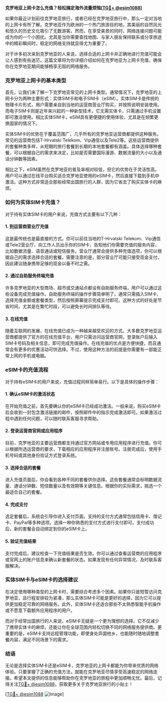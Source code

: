**克罗地亚上网卡怎么充值？轻松搞定海外流量烦恼[[TG💪+ @esim1088](https://t.me/s/esim1088)]**

如果你最近计划前往克罗地亚旅行，或者已经在克罗地亚旅行中，那么一定对当地的上网卡有所了解。克罗地亚作为欧洲的一个热门旅游目的地，其美丽的自然风光和悠久的历史文化吸引了无数游客。然而，在享受美景的同时，网络连接问题可能成为你的一个小困扰。尤其是当你需要查找地图、与家人朋友保持联系或分享旅途中的精彩瞬间时，稳定的网络支持就显得尤为重要了。

对于许多初次来到克罗地亚的人来说，选择合适的上网卡并正确地进行充值可能会让人感到有些迷茫。这篇文章将为你详细介绍如何在克罗地亚为上网卡充值，确保你在克罗地亚期间能够畅享无阻的网络服务。

### 克罗地亚上网卡的基本类型

首先，让我们来了解一下克罗地亚常见的上网卡类型。通常情况下，克罗地亚的上网卡分为两种主要形式：实体SIM卡和电子SIM卡（eSIM）。实体SIM卡是传统的物理卡片形式，用户需要亲自到当地的运营商营业厅购买，并按照说明安装使用。而电子SIM卡则是近年来兴起的一种新型技术，它无需实体卡，只需通过手机设置即可激活使用。相比实体SIM卡，eSIM具有更便捷的使用体验，尤其是在频繁更换国家的情况下。

实体SIM卡的优势在于覆盖范围广，几乎所有的克罗地亚运营商都提供这种服务。常见的运营商包括T-Hrvatski Telekom、Vip通信以及Tele2等。这些运营商提供的套餐种类多样，从短期的旅行套餐到长期的本地套餐都有涵盖。具体选择哪种套餐，可以根据自己的需求来决定，比如是否需要国际漫游、数据流量的大小以及通话分钟数等因素。

相比之下，eSIM虽然在克罗地亚的普及率相对较低，但它的优势在于灵活性高。用户可以通过在线平台购买适合克罗地亚使用的eSIM卡，然后直接下载到手机中激活。这种方式非常适合那些经常出国旅行的人群，因为它省去了购买实体卡的麻烦。

### 如何为实体SIM卡充值？

对于持有实体SIM卡的用户来说，充值方式主要有以下几种：

#### 1. 到运营商营业厅充值
这是最传统也是最直接的方式。你可以前往当地的T-Hrvatski Telekom、Vip通信或Tele2营业厅，向工作人员出示你的SIM卡，告知他们你需要充值的服务内容，比如数据流量、语音通话或短信服务。营业厅通常会提供多种充值选项，你可以根据自己的需求选择合适的套餐。需要注意的是，部分营业厅可能只接受现金支付，因此建议随身携带足够的现金以备不时之需。

#### 2. 通过自助服务终端充值
许多克罗地亚的大型商场、超市或交通站点都设有自助服务终端，用户可以通过这些设备完成充值操作。自助服务终端的操作步骤简单明了，通常只需插入SIM卡、选择充值金额或套餐类型，然后按照屏幕提示完成支付即可。这种方式的好处是节省时间，尤其是在繁忙时段，可以避免长时间排队等待。

#### 3. 在线充值
随着互联网的发展，在线充值已成为一种越来越受欢迎的方式。大多数克罗地亚运营商都提供了官方的在线充值平台，用户只需访问运营商官网，登录账户后输入SIM卡号码及相关信息，即可完成充值操作。在线充值的优点是方便快捷，而且通常会有更多的优惠活动可供选择。不过，使用这种方法的前提是你需要有一部能正常上网的手机或电脑。

### eSIM卡的充值流程

对于持有eSIM卡的用户来说，充值过程同样简单易行。以下是具体的操作步骤：

#### 1. 确认eSIM卡的激活状态
在开始充值之前，首先要确认你的eSIM卡已经成功激活。一般来说，购买eSIM卡后会收到一封包含激活链接的邮件，按照邮件中的指示完成激活即可。如果激活过程中遇到任何问题，可以随时联系客服寻求帮助。

#### 2. 登录运营商官网或应用程序
目前，克罗地亚的主要运营商都支持通过官方网站或专用应用程序进行充值。你可以根据所选运营商的要求，下载相应的应用程序并注册账号。注册完成后，使用手机号码或其他身份验证方式登录系统。

#### 3. 选择合适的套餐
进入充值页面后，你会看到各种不同的套餐供你选择。这些套餐通常会标明数据流量、通话分钟数、短信数量以及有效期等关键信息。根据你的实际需求，挑选一个最适合自己的套餐。

#### 4. 完成支付
选定套餐后，系统会引导你进入支付页面。支持的支付方式通常包括信用卡、借记卡、PayPal等多种选项。选择一种你熟悉的支付方式进行支付即可。支付成功后，新的套餐会自动绑定到你的eSIM卡上。

#### 5. 验证充值结果
支付完成后，建议检查一下充值结果是否生效。你可以通过查看运营商的应用程序或官网上的账户信息来确认新套餐的状态。如果发现有任何异常情况，及时联系客服解决。

### 实体SIM卡与eSIM卡的选择建议

在决定使用哪种类型的上网卡时，需要综合考虑多个因素。如果你只是短暂访问克罗地亚，且行程安排较为紧凑，那么实体SIM卡可能是更好的选择，因为它可以提供更加稳定可靠的网络服务。此外，实体SIM卡还适合那些不太熟悉智能手机操作或不愿意下载额外应用程序的用户。

而对于经常出国旅行的人来说，eSIM卡无疑是一个更为理想的选择。它不仅减少了携带实体卡的麻烦，还能让你在全球范围内轻松切换不同的网络服务提供商。更重要的是，eSIM卡支持远程管理功能，即使身处异国他乡，也能随时随地调整套餐内容，满足不同场景下的需求。

### 结语

无论是选择实体SIM卡还是eSIM卡，克罗地亚的上网卡都能为你带来优质的网络体验。只要掌握了正确的充值方法，就能在克罗地亚尽情享受高速稳定的网络连接。希望本文提供的信息能够帮助你在克罗地亚的旅程中更加顺畅无忧。最后，记得关注[TG💪+ @esim1088](https://t.me/s/esim1088)，获取更多关于克罗地亚旅行的小贴士！

[[TG💪+ @esim1088](https://t.me/s/esim1088) ![Image](https://i.postimg.cc/4NQfJmqS/Snipaste-2025-05-13-00-14-12.png)]